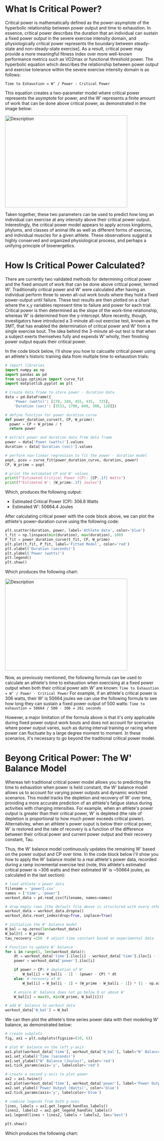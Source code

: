 # What Is Critical Power?
Critical power is mathematically defined as the power-asymptote of the hyperbolic relationship between power output and time to exhaustion. In essence, critical power describes the duration that an individual can sustain a fixed power output in the severe exercise intensity domain, and physiologically critical power represents the boundary between steady-state and non-steady-state exercise]. As a result, critical power may provide a more meaningful fitness index over more well-known performance metrics such as VO2max or functional threshold power. The hyperbolic equation which describes the relationship between power output and exercise tolerance within the severe exercise intensity domain is as follows:

```
Time to Exhaustion = W’ / Power - Critical Power
```

This equation creates a two-parameter model where critical power represents the asymptote for power, and the W’ represents a finite amount of work that can be done above critical power, as demonstrated in the image below:

<img src="images/cp1.png" alt="Description" width="400" height="300">

Taken together, these two parameters can be used to predict how long an individual can exercise at any intensity above their critical power output. Interestingly, the critical power model appears to apply across kingdoms, phylums,  and classes of animal life as well as different forms of exercise, and individual muscles for a given athlete. These observations suggest a highly conserved and organized physiological process, and perhaps a unifying principle of bioenergetics.

# How Is Critical Power Calculated?
There are currently two validated methods for determining critical power and the fixed amount of work that can be done above critical power, termed W’. Traditionally critical power and W’ were calculated after having an individual perform three to seven all-out work bouts where they hold a fixed power-output until failure. These test results are then plotted on a chart where the x,y variables represent time to failure and power for each trial. Critical power is then determined as the slope of the work-time relationship, whereas W’ is determined from the y-intercept. More recently, though, investigators have introduced a 3-minute all-out exercise test, known as the 3MT, that has enabled the determination of critical power and W’ from a single exercise bout. The idea behind the 3-minute all-out test is that when a subject exerts themselves fully and expends W’ wholly, their finishing power output equals their critical power. 

In the code block below, I'll show you how to calcualte critical power using an athlete's historic training data from multiple time to exhaustion trials:

```python
# import libraries 
import numpy as np
import pandas as pd
from scipy.optimize import curve_fit
import matplotlib.pyplot as plt

# Create data frame to store power - duration data
data = pd.DataFrame({
    'Power (watts)': [278, 349, 455, 435,  725], 
    'Duration (sec)': [3533, 1790, 600, 300, 120]})

# define function for power duration curve
def power_duration_curve(t, CP, W_prime):
  power = CP + W_prime / t
  return power

# extract power and duration data from data frame 
power = data['Power (watts)'].values
duration = data['Duration (sec)'].values

# perform non-linear regression to fit the power - duration model 
popt, pcov = curve_fit(power_duration_curve, duration, power)
CP, W_prime = popt

# print the estimated CP and W' values
print(f"Estimated Critical Power (CP): {CP:.1f} Watts")
print(f"Estimated W': {W_prime:.1f} Joules")
```
Which, produces the following output:
- Estimated Critical Power (CP): 306.8 Watts
- Estimated W': 50664.4 Joules

After calculating critical power with the code block above, we can plot the athlete's power-duration curve using the following code:

```python
plt.scatter(duration, power, label='Athlete data', color='blue')
t_fit = np.linspace(min(duration), max(duration), 100)
P_fit = power_duration_curve(t_fit, CP, W_prime)
plt.plot(t_fit, P_fit, label='Fitted Model', color='red')
plt.xlabel('Duration (seconds)')
plt.ylabel('Power (watts)')
plt.legend()
plt.show()
```
Which produces the following chart:

<img src="images/cp2.png" alt="Description" width="400" height="300">

Now, as previously mentioned, the following formula can be used to calculate an athlete's time to exhaustion when exercising at a fixed power output when both their critical power adn W' are known: ```Time to Exhaustion = W’ / Power - Critical Power``` For example, if an athlete's critical power is 306 watts, their W' is 50664 joules we can use the following formula to see how long they can sustain a fixed power output of 500 watts: ```Time to exhaustion = 50664 / 500 - 306 = 261 seconds```

However, a major limitation of the formula above is that it's only applicable during fixed power output work bouts and does not account for scenarios where poewr output varies, such as during interval training or racing where power can fluctuate by a large degree moment to moment. In these scenarios, it's necessary to go beyond the traditional critical power model. 

# Beyong Critical Power: The W' Balance Model

Whereas teh traditional critical power model allows you to predicting the time to exhaustion when power is held constant, the W' balance model allows us to account for varying power outputs and dynamic work/rest scenarios. This model tracks the depletion and recovery of W' over time, providing a more accurate prediction of an athlete's fatigue status during activities with changing intensities. For example, when an athlete's power output is greater than their critical power, W' is depleted (the rate of depletion is proportional to how much power exceeds critical power). Alternativley, when an athlete's power ouput is below their critical power, W' is restored and the rate of recovery is a function of the difference between their critical power and current power output and their recovery constant, Tau. 

Thus, the W' balance model continuously updates the remaining W' based on the power output and CP over time. In the code block below I'll show you how to apply the W' balance model to a real athlete's power data, recorded during a ramp incremental exercise test (note, this athlete's estimated critical power is ~306 watts and their estimated W' is ~50664 joules, as calculated in the last section):

```python
# load athlete's power data
filename = 'power2.csv'
names = ['time', 'power']
workout_data = pd.read_csv(filename, names=names)

# drop empty rows (the default file above is structured with every other row being empty)
workout_data = workout_data.dropna()
workout_data.reset_index(drop=True, inplace=True)

# initialize the W' balance model
W_bal = np.zeros(len(workout_data))
W_bal[0] = W_prime
tau_recovery =250  # adjust time constant based on experimental data

# Function to update W' balance
for i in range(1, len(workout_data)):
    dt = workout_data['time'].iloc[i] - workout_data['time'].iloc[i - 1]
    power = workout_data['power'].iloc[i]

    if power > CP: # depletion of W'
        W_bal[i] = W_bal[i - 1] - (power - CP) * dt
    else: # recovery of W'
        W_bal[i] = W_bal[i - 1] + (W_prime - W_bal[i - 1]) * (1 - np.exp(-dt / tau_recovery))

    # ensure W' balance does not go below 0 or above W'
    W_bal[i] = max(0, min(W_prime, W_bal[i]))

# add W' balance to workout data
workout_data['W_bal'] = W_bal
```
We can then plot the athlete's time series power data with their modeling W' balance, as demonstrated below:

```python
# create subplots
fig, ax1 = plt.subplots(figsize=(10, 6))

# plot W' balance on the left y-axis
ax1.plot(workout_data['time'], workout_data['W_bal'], label="W' Balance", color='red')
ax1.set_xlabel('Time (seconds)')
ax1.set_ylabel("W' Balance (Joules)", color='red')
ax1.tick_params(axis='y', labelcolor='red')

# create a second y-axis to plot power 
ax2 = ax1.twinx()
ax2.plot(workout_data['time'], workout_data['power'], label='Power Output', color='blue')
ax2.set_ylabel('Power Output (Watts)', color='blue')
ax2.tick_params(axis='y', labelcolor='blue')

# combine legends from both y-axes
lines, labels = ax1.get_legend_handles_labels()
lines2, labels2 = ax2.get_legend_handles_labels()
ax1.legend(lines + lines2, labels + labels2, loc='best')

plt.show()
```
Which produces the following chart:



